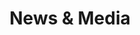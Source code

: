 ---
layout: page
title: "News & Media"
permalink: /news/
# include: snippets/form-contact.html
include: snippets/news.html
sharing: false
edit_link: http://prose.io/#vernonsilver/vernonsilver.github.io/new/master/_posts
edit_link_text: 'Add a new News Post'
---